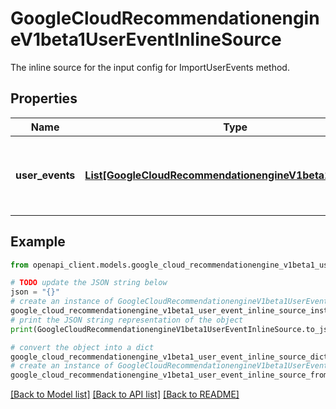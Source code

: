 # GoogleCloudRecommendationengineV1beta1UserEventInlineSource

The inline source for the input config for ImportUserEvents method.

## Properties

Name | Type | Description | Notes
------------ | ------------- | ------------- | -------------
**user_events** | [**List[GoogleCloudRecommendationengineV1beta1UserEvent]**](GoogleCloudRecommendationengineV1beta1UserEvent.md) | Optional. A list of user events to import. Recommended max of 10k items. | [optional] 

## Example

```python
from openapi_client.models.google_cloud_recommendationengine_v1beta1_user_event_inline_source import GoogleCloudRecommendationengineV1beta1UserEventInlineSource

# TODO update the JSON string below
json = "{}"
# create an instance of GoogleCloudRecommendationengineV1beta1UserEventInlineSource from a JSON string
google_cloud_recommendationengine_v1beta1_user_event_inline_source_instance = GoogleCloudRecommendationengineV1beta1UserEventInlineSource.from_json(json)
# print the JSON string representation of the object
print(GoogleCloudRecommendationengineV1beta1UserEventInlineSource.to_json())

# convert the object into a dict
google_cloud_recommendationengine_v1beta1_user_event_inline_source_dict = google_cloud_recommendationengine_v1beta1_user_event_inline_source_instance.to_dict()
# create an instance of GoogleCloudRecommendationengineV1beta1UserEventInlineSource from a dict
google_cloud_recommendationengine_v1beta1_user_event_inline_source_from_dict = GoogleCloudRecommendationengineV1beta1UserEventInlineSource.from_dict(google_cloud_recommendationengine_v1beta1_user_event_inline_source_dict)
```
[[Back to Model list]](../README.md#documentation-for-models) [[Back to API list]](../README.md#documentation-for-api-endpoints) [[Back to README]](../README.md)



